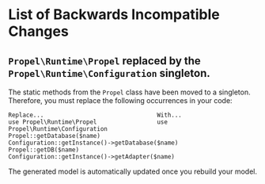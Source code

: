 # List of Backwards Incompatible Changes

## `Propel\Runtime\Propel` replaced by the `Propel\Runtime\Configuration` singleton.

The static methods from the `Propel` class have been moved to a singleton. Therefore, you must replace the following occurrences in your code:

    Replace...                                With...
    use Propel\Runtime\Propel                 use Propel\Runtime\Configuration
    Propel::getDatabase($name)                Configuration::getInstance()->getDatabase($name)
    Propel::getDB($name)                      Configuration::getInstance()->getAdapter($name)

The generated model is automatically updated once you rebuild your model.